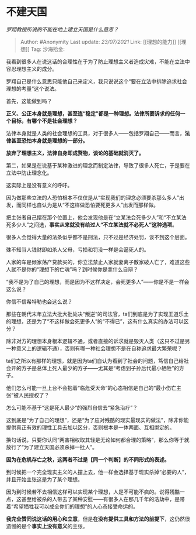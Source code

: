 # 不建天国
*罗翔教授所说的不能在地上建立天国是什么意思？*

> Author: #Anonymity
> Last update: *23/07/2021*
> Link: [[理想的能力]] [[理想]]
> Tag:
> 沙海拾金:

我看到很多人在说这话的合理性在于为了防止理想主义者造成灾难，不能在立法中容忍理想主义的成分。

罗翔自己是什么意思只能他自己来定义，我只说说这个“要在立法中排除追求社会理想的考量”这个说法。

首先，这能做到吗？

**正义、公正本身就是理想，甚至连“稳定”都是一种理想。法律所要诉求的任何一个目标，有哪个不是社会理想？**

法律本身就是人类的社会理想的工具，对于很多人——包括罗翔自己——而言，**法律甚至恐怕本身就是理想的一部分。**

**放弃了理想主义，法律自身即成赘物，谈论的基础就消灭了。**

第二，如果是在说基于某种激进的理念而制定法律，导致了很多人死亡，于是要在立法中防止理念化。

这实际上是没有意义的呼吁。

因为做那些立法的人恐怕根本不仅仅是从“实现我们的理念必须要杀那么多人”出发，而同样也自认为是从“不这样做恐怕要死更多人”出发而那样做。

把主张者自己摆在那个位置上，他会发现他是在“立某法会死多少人”和“不立某法死多少人”之间选，**事实从来就没有给过人“不立某法就不必死人”这种选项**。

很多人会觉得大量的法条似乎都不是刑法，只不过是经济处罚，谈不到这个层面。

殊不知当人钱财即如杀人父母，亏损和罚没一样是会逼死人的。

人家的车是倾家荡产贷款买的，你立法禁止人家就妻离子散家破人亡了，难道这些人就不是你的“理想下的亡魂”吗？到时候你是拿什么自辩？

“我不是为了自己的理想，而是因为不这样决定，会死更多人”——你是不是一样会这么说？

你信不信希特勒也会这么说？

那些在朝代末年立法大批大批处决“叛逆”的司法官，ta们到底是为了实现王道乐土的理想，还是为了“不这样做会死更多人”的“不得已”，这有什么真实的办法可以区分？

除非对方的理想本身根本逻辑不通，或者直接的诉求就是毁灭人类（这只不过是另一种意义上的逻辑不通），否则有哪一种社会理想不是在自称追求最大繁荣呢？

ta们之所以有那样的理想，就是因为ta们自认为看到了社会的问题，笃信自己给社会开的方子是总体上死人最少的方子——尤其是“考虑到子孙后代最小牺牲”的方子。

他们怎么可能一旦上台不会抱着“临危受天命”的心态相信是自己的“最小伤亡主张”被人民授权了？

怎么可能不基于“这是死人最少“的强烈自信去“紧急治疗”？

这到底是“为了自己的理想”，还是“为了应对残酷的现实最现实的做法”，除非你能提供真正有效的理性工具去加以区分，否则根本是一体两面、互相绑定的。

换句话说，只要你认同“两害相权取其轻是无论如何都合理的策略”，那么你等于就放行了“为了建立天国必须杀掉一批人”。

**因为在危机存亡之秋，这两者不过是【同一个判断】的不同形式的表述。**

到时候把一个完全现实主义的人摆上去，他一样会选择基于现实杀掉“必要的人”，并且开始主张这是为了某个理想。

因为到时候若不去相信这样可以实现某个理想，人是不可能不疯的。说得残酷一点，这甚至给被杀的人带去了某种安慰——有很多人在那几千年的浩劫中，是带着“希望牺牲我可以成全你们的理想”的人心态接受命运的。

**我完全赞同说这话的用心和立意**，但是**在没有提供工具和方法的前提下**，这仍然很遗憾的是个**事实上没有意义**的主张。
